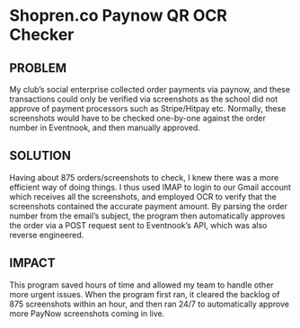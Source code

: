 # Shopren.co Paynow QR OCR Checker
## PROBLEM
My club’s social enterprise collected order payments via paynow, and these transactions could only be verified via screenshots as the school did not approve of payment processors such as Stripe/Hitpay etc. Normally, these screenshots would have to be checked one-by-one against the order number in Eventnook, and then manually approved.

## SOLUTION
Having about 875 orders/screenshots to check, I knew there was a more efficient way of doing things. I thus used IMAP to login to our Gmail account which receives all the screenshots, and employed OCR to verify that the screenshots contained the accurate payment amount. By parsing the order number from the email’s subject, the program then automatically approves the order via a POST request sent to Eventnook’s API, which was also reverse engineered.

## IMPACT
This program saved hours of time and allowed my team to handle other more urgent issues. When the program first ran, it cleared the backlog of 875 screenshots within an hour, and then ran 24/7 to automatically approve more PayNow screenshots coming in live.
